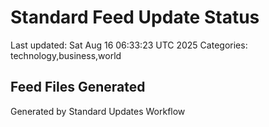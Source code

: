 # Standard Feed Update Status
Last updated: Sat Aug 16 06:33:23 UTC 2025
Categories: technology,business,world

## Feed Files Generated

Generated by Standard Updates Workflow
